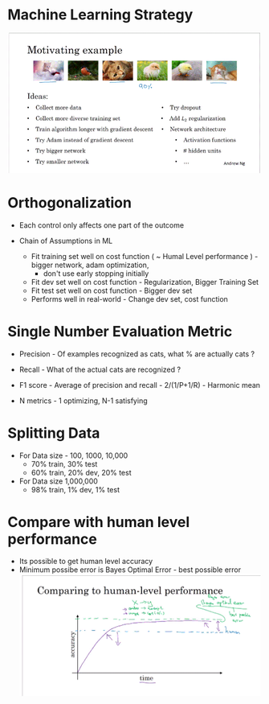 # Machine Learning Strategy

![Strategy Motivation](https://github.com/susantamoh84/DeepLearning/blob/master/Course3/strategy_motivation.GIF)

# Orthogonalization

  - Each control only affects one part of the outcome
  
  - Chain of Assumptions in ML
    - Fit training set well on cost function ( ~ Humal Level performance ) - bigger network, adam optimization, 
      - don't use early stopping initially
    - Fit dev set well on cost function - Regularization, Bigger Training Set
    - Fit test set well on cost function - Bigger dev set
    - Performs well in real-world - Change dev set, cost function
    
# Single Number Evaluation Metric

  - Precision - Of examples recognized as cats, what % are actually cats ?
  - Recall - What  of the actual cats are recognized ?
  - F1 score - Average of precision and recall - 2/(1/P+1/R) - Harmonic mean
  
  - N metrics - 1 optimizing, N-1 satisfying
  
# Splitting Data

  - For Data size - 100, 1000, 10,000
    - 70% train, 30% test
    - 60% train, 20% dev, 20% test
  - For Data size 1,000,000
    - 98% train, 1% dev, 1% test
    
# Compare with human level performance

  - Its possible to get human level accuracy
  - Minimum possibe error is Bayes Optimal Error - best possible error
![Error Compare](https://github.com/susantamoh84/DeepLearning/blob/master/Course3/compare%20human%20level.GIF)
